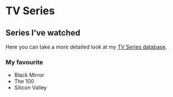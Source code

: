 # TV Series

## Series I've watched

Here you can take a more detailed look at my [TV Series database](https://www.notion.so/cbfaf4ebed644ac08207b610a63354aa?v=aa96976bc6614c95bd79ee369dec4b7d).

### My favourite

* Black Mirror
* The 100
* Silicon Valley

